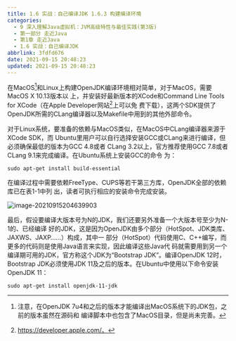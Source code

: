```yaml
---
title: 1.6 实战：自己编译JDK 1.6.3 构建编译环境
categories:
  - 9 深入理解Java虛拟机：JVM高级特性与最佳实践(第3版)
  - 第一部分 走近Java
  - 第1章 走近Java
  - 1.6 实战：自己编译JDK
abbrlink: 3fdfd676
date: 2021-09-15 20:48:23
updated: 2021-09-15 20:48:23
---
```

在MacOS[^1]和Linux上构建OpenJDK编译环境相对简单，对于MacOS，需要MacOS X 10.13版本以 上，并安装好最新版本的XCode和Command Line Tools for XCode（在Apple Developer网站[^2]上可以免 费下载），这两个SDK提供了OpenJDK所需的CLang编译器以及Makefile中用到的其他外部命令。

对于Linux系统，要准备的依赖与MacOS类似，在MacOS中CLang编译器来源于XCode SDK，而 Ubuntu里用户可以自行选择安装GCC或CLang来进行编译，但必须确保最低的版本为GCC 4.8或者 CLang 3.2以上，官方推荐使用GCC 7.8或者CLang 9.1来完成编译。在Ubuntu系统上安装GCC的命令 为：

```
sudo apt-get install build-essential
```
在编译过程中需要依赖FreeType、CUPS等若干第三方库，OpenJDK全部的依赖库已在表1-1中列 出，读者可执行相应的安装命令完成安装。

![image-20210915204639903](https://gitee.com/XiaoLan223/images/raw/master/Blog/Sum/20210915204647.png)

最后，假设要编译大版本号为N的JDK，我们还要另外准备一个大版本号至少为N-1的、已经编译 好的JDK，这是因为OpenJDK由多个部分（HotSpot、JDK类库、JAXWS、JAXP……）构成，其中一 部分（HotSpot）代码使用C、C++编写，而更多的代码则是使用Java语言来实现，因此编译这些Java代 码就需要用到另一个编译期可用的JDK，官方称这个JDK为“Bootstrap JDK”。编译OpenJDK 12时， Bootstrap JDK必须使用JDK 11及之后的版本。在Ubuntu中使用以下命令安装OpenJDK 11：
```
sudo apt-get install openjdk-11-jdk
```

[^1]: 注意，在OpenJDK 7u4和之后的版本才能编译出MacOS系统下的JDK包，之前的版本虽然在源码和 编译脚本中也包含了MacOS目录，但是尚未完善。 
[^2]: https://developer.apple.com/。

